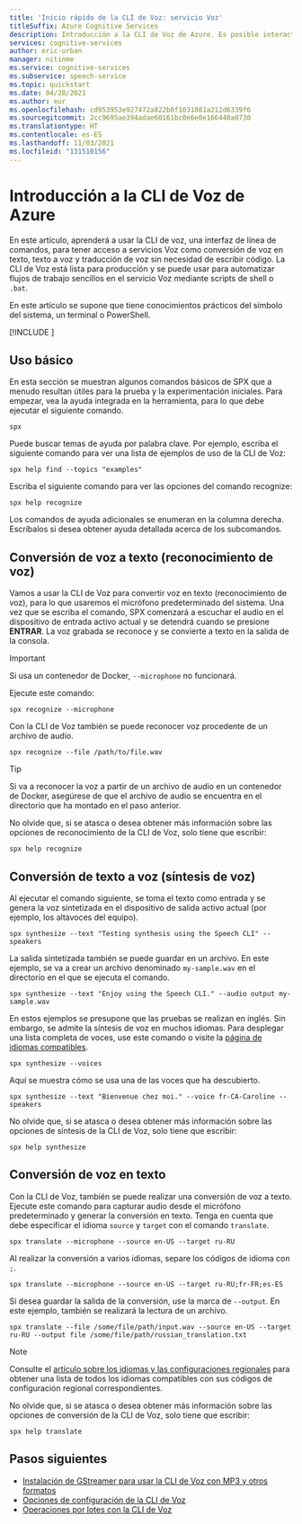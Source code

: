 ```yaml
---
title: 'Inicio rápido de la CLI de Voz: servicio Voz'
titleSuffix: Azure Cognitive Services
description: Introducción a la CLI de Voz de Azure. Es posible interactuar con los servicios Voz como conversión de voz en texto, texto a voz y traducción de voz sin tener que escribir ni una sola línea de código.
services: cognitive-services
author: eric-urban
manager: nitinme
ms.service: cognitive-services
ms.subservice: speech-service
ms.topic: quickstart
ms.date: 04/28/2021
ms.author: eur
ms.openlocfilehash: cd953953e927472a822b0f1031081a212d6339f6
ms.sourcegitcommit: 2cc9695ae394adae60161bc0e6e0e166440a0730
ms.translationtype: HT
ms.contentlocale: es-ES
ms.lasthandoff: 11/03/2021
ms.locfileid: "131510156"
---
```

# <a name="get-started-with-the-azure-speech-cli"></a>Introducción a la CLI de Voz de Azure

En este artículo, aprenderá a usar la CLI de voz, una interfaz de línea de comandos, para tener acceso a servicios Voz como conversión de voz en texto, texto a voz y traducción de voz sin necesidad de escribir código. La CLI de Voz está lista para producción y se puede usar para automatizar flujos de trabajo sencillos en el servicio Voz mediante scripts de shell o `.bat`.

En este artículo se supone que tiene conocimientos prácticos del símbolo del sistema, un terminal o PowerShell.

[!INCLUDE [](includes/spx-setup.md)]

## <a name="basic-usage"></a>Uso básico

En esta sección se muestran algunos comandos básicos de SPX que a menudo resultan útiles para la prueba y la experimentación iniciales. Para empezar, vea la ayuda integrada en la herramienta, para lo que debe ejecutar el siguiente comando.

```console
spx
```

Puede buscar temas de ayuda por palabra clave. Por ejemplo, escriba el siguiente comando para ver una lista de ejemplos de uso de la CLI de Voz:

```console
spx help find --topics "examples"
```

Escriba el siguiente comando para ver las opciones del comando recognize:

```console
spx help recognize
```

Los comandos de ayuda adicionales se enumeran en la columna derecha. Escríbalos si desea obtener ayuda detallada acerca de los subcomandos.

## <a name="speech-to-text-speech-recognition"></a>Conversión de voz a texto (reconocimiento de voz)

Vamos a usar la CLI de Voz para convertir voz en texto (reconocimiento de voz), para lo que usaremos el micrófono predeterminado del sistema. Una vez que se escriba el comando, SPX comenzará a escuchar el audio en el dispositivo de entrada activo actual y se detendrá cuando se presione **ENTRAR**. La voz grabada se reconoce y se convierte a texto en la salida de la consola.

>[!IMPORTANT]
> Si usa un contenedor de Docker, `--microphone` no funcionará.

Ejecute este comando:

```console
spx recognize --microphone
```

Con la CLI de Voz también se puede reconocer voz procedente de un archivo de audio.

```console
spx recognize --file /path/to/file.wav
```

> [!TIP]
> Si va a reconocer la voz a partir de un archivo de audio en un contenedor de Docker, asegúrese de que el archivo de audio se encuentra en el directorio que ha montado en el paso anterior.

No olvide que, si se atasca o desea obtener más información sobre las opciones de reconocimiento de la CLI de Voz, solo tiene que escribir:

```console
spx help recognize
```

## <a name="text-to-speech-speech-synthesis"></a>Conversión de texto a voz (síntesis de voz)

Al ejecutar el comando siguiente, se toma el texto como entrada y se genera la voz sintetizada en el dispositivo de salida activo actual (por ejemplo, los altavoces del equipo).

```console
spx synthesize --text "Testing synthesis using the Speech CLI" --speakers
```

La salida sintetizada también se puede guardar en un archivo. En este ejemplo, se va a crear un archivo denominado `my-sample.wav` en el directorio en el que se ejecuta el comando.

```console
spx synthesize --text "Enjoy using the Speech CLI." --audio output my-sample.wav
```

En estos ejemplos se presupone que las pruebas se realizan en inglés. Sin embargo, se admite la síntesis de voz en muchos idiomas. Para desplegar una lista completa de voces, use este comando o visite la [página de idiomas compatibles](./language-support.md).

```console
spx synthesize --voices
```

Aquí se muestra cómo se usa una de las voces que ha descubierto.

```console
spx synthesize --text "Bienvenue chez moi." --voice fr-CA-Caroline --speakers
```

No olvide que, si se atasca o desea obtener más información sobre las opciones de síntesis de la CLI de Voz, solo tiene que escribir:

```console
spx help synthesize
```

## <a name="speech-to-text-translation"></a>Conversión de voz en texto

Con la CLI de Voz, también se puede realizar una conversión de voz a texto. Ejecute este comando para capturar audio desde el micrófono predeterminado y generar la conversión en texto. Tenga en cuenta que debe especificar el idioma `source` y `target` con el comando `translate`.

```console
spx translate --microphone --source en-US --target ru-RU
```

Al realizar la conversión a varios idiomas, separe los códigos de idioma con `;`.

```console
spx translate --microphone --source en-US --target ru-RU;fr-FR;es-ES
```

Si desea guardar la salida de la conversión, use la marca de `--output`. En este ejemplo, también se realizará la lectura de un archivo.

```console
spx translate --file /some/file/path/input.wav --source en-US --target ru-RU --output file /some/file/path/russian_translation.txt
```

> [!NOTE]
> Consulte el [artículo sobre los idiomas y las configuraciones regionales](language-support.md) para obtener una lista de todos los idiomas compatibles con sus códigos de configuración regional correspondientes.

No olvide que, si se atasca o desea obtener más información sobre las opciones de conversión de la CLI de Voz, solo tiene que escribir:

```console
spx help translate
```

## <a name="next-steps"></a>Pasos siguientes

* [Instalación de GStreamer para usar la CLI de Voz con MP3 y otros formatos](./how-to-use-codec-compressed-audio-input-streams.md)
* [Opciones de configuración de la CLI de Voz](./spx-data-store-configuration.md)
* [Operaciones por lotes con la CLI de Voz](./spx-batch-operations.md)
